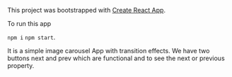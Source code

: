 This project was bootstrapped with [Create React App](https://github.com/facebook/create-react-app).

To run this app

`npm i`
`npm start`.

It is a simple image carousel App with transition effects.
We have two buttons next and prev which are functional and to see the next or previous property.
